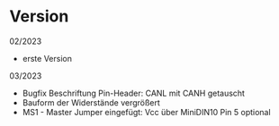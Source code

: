 Version
=======

02/2023
 - erste Version

03/2023
 - Bugfix Beschriftung Pin-Header: CANL mit CANH getauscht
 - Bauform der Widerstände vergrößert
 - MS1 - Master Jumper eingefügt: Vcc über MiniDIN10 Pin 5 optional 


